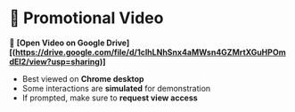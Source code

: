 # 🎥 Promotional Video

🔗 **[Open Video on Google Drive][(https://drive.google.com/file/d/1cIhLNhSnx4aMWsn4GZMrtXGuHPOmdEl2/view?usp=sharing)]**  

- Best viewed on **Chrome desktop**
- Some interactions are **simulated** for demonstration
- If prompted, make sure to **request view access**
